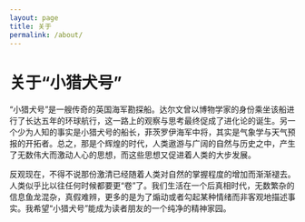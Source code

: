 ```yaml
---
layout: page
title: 关于
permalink: /about/
---
```


# 关于“小猎犬号”
“小猎犬号”是一艘传奇的英国海军勘探船。达尔文曾以博物学家的身份乘坐该船进行了长达五年的环球航行，这一路上的观察与思考最终促成了进化论的诞生。另一个少为人知的事实是小猎犬号的船长，菲茨罗伊海军中将，其实是气象学与天气预报的开拓者。总之，那是个辉煌的时代，人类遨游与广阔的自然与历史之中，产生了无数伟大而激动人心的思想，而这些思想又促进着人类的大步发展。

反观现在，不得不说那份激清已经随着人类对自然的掌握程度的增加而渐渐褪去。人类似乎比以往任何时候都要更“卷”了。我们生活在一个后真相时代，无数繁杂的信息鱼龙混杂，真假难辨，更多的是为了煽动或者勾起某种情绪而非客观地描述事实。我希望“小猎犬号”能成为读者朋友的一个纯净的精神家园。
